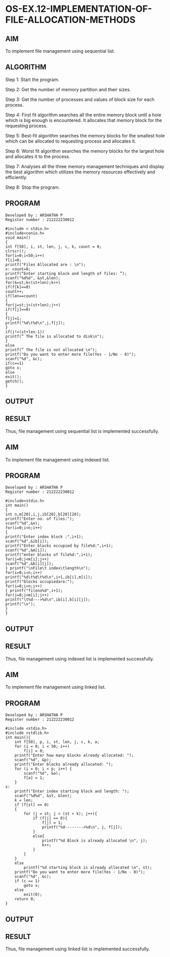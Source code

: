 # OS-EX.12-IMPLEMENTATION-OF-FILE-ALLOCATION-METHODS
## AIM
To implement file management using sequential list.

## ALGORITHM
Step 1: Start the program.

Step 2: Get the number of memory partition and their sizes.

Step 3: Get the number of processes and values of block size for each process.

Step 4: First fit algorithm searches all the entire memory block until a hole which is big enough is encountered. It allocates that memory block for the requesting process.

Step 5: Best-fit algorithm searches the memory blocks for the smallest hole which can be allocated to requesting process and allocates it.

Step 6: Worst fit algorithm searches the memory blocks for the largest hole and allocates it to the process.

Step 7: Analyses all the three memory management techniques and display the best algorithm which utilizes the memory resources effectively and efficiently.

Step 8: Stop the program.

## PROGRAM
``````
Developed by : ARSHATHA P
Register number : 212222230012

#include < stdio.h>
#include<conio.h>
void main()
{
int f[50], i, st, len, j, c, k, count = 0;
clrscr();
for(i=0;i<50;i++)
f[i]=0;
printf("Files Allocated are : \n");
x: count=0;
printf(“Enter starting block and length of files: ”);
scanf("%d%d", &st,&len);
for(k=st;k<(st+len);k++)
if(f[k]==0)
count++;
if(len==count)
{
for(j=st;j<(st+len);j++)
if(f[j]==0)
{
f[j]=1;
printf("%d\t%d\n",j,f[j]);
}
if(j!=(st+len-1))
printf(” The file is allocated to disk\n");
}
else
printf(” The file is not allocated \n");
printf("Do you want to enter more file(Yes - 1/No - 0)");
scanf("%d", &c);
if(c==1)
goto x;
else
exit();
getch();
}
``````
## OUTPUT


## RESULT
Thus, file management using sequential list is implemented successfully.

## AIM
To implement file management using indexed list.

## PROGRAM
``````
Developed by : ARSHATHA P
Register number : 212222230012

#include<stdio.h>
int main()
{
int n,m[20],i,j,ib[20],b[20][20];
printf("Enter no. of files:");
scanf("%d",&n);
for(i=0;i<n;i++)
{ 
printf("Enter index block :",i+1); 
scanf("%d",&ib[i]);
printf("Enter blocks occupied by file%d:",i+1); 
scanf("%d",&m[i]);
printf("enter blocks of file%d:",i+1); 
for(j=0;j<m[i];j++) 
scanf("%d",&b[i][j]);
} printf("\nFile\t index\tlength\n"); 
for(i=0;i<n;i++) 
printf("%d\t%d\t%d\n",i+1,ib[i],m[i]); 
printf("blocks occupiedare:"); 
for(i=0;i<n;i++)
{ printf("fileno%d",i+1);
for(j=0;j<m[i];j++)
printf("\t%d--->%d\n",ib[i],b[i][j]);
printf("\n");
}
}
``````
## OUTPUT


## RESULT
Thus, file management using indexed list is implemented successfully.

## AIM
To implement file management using linked list.

## PROGRAM
``````
Developed by : ARSHATHA P
Register number : 212222230012

#include <stdio.h>
#include <stdlib.h>
int main(){
    int f[50], p, i, st, len, j, c, k, a;
    for (i = 0; i < 50; i++)
        f[i] = 0;
    printf("Enter how many blocks already allocated: ");
    scanf("%d", &p);
    printf("Enter blocks already allocated: ");
    for (i = 0; i < p; i++) {
        scanf("%d", &a);
        f[a] = 1;
    }
x:
    printf("Enter index starting block and length: ");
    scanf("%d%d", &st, &len);
    k = len;
    if (f[st] == 0)
    {
        for (j = st; j < (st + k); j++){
            if (f[j] == 0){
                f[j] = 1;
                printf("%d-------->%d\n", j, f[j]);
            }
            else{
                printf("%d Block is already allocated \n", j);
                k++;
            }
        }
    }
    else
        printf("%d starting block is already allocated \n", st);
    printf("Do you want to enter more file(Yes - 1/No - 0)");
    scanf("%d", &c);
    if (c == 1)
        goto x;
    else
        exit(0);
    return 0;
} 
``````

## OUTPUT


## RESULT
Thus, file management using linked list is implemented successfully.
